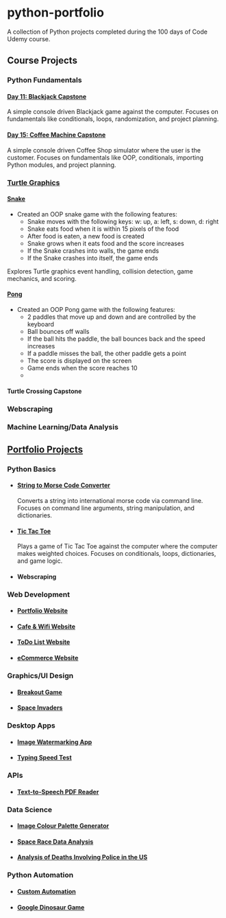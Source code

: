 # python-portfolio
A collection of Python projects completed during the 100 days of Code Udemy course.

## Course Projects
### Python Fundamentals

#### [Day 11: Blackjack Capstone](blackjack/main.py)
A simple console driven Blackjack game against the computer. Focuses on fundamentals like conditionals, loops, randomization, and project planning.

#### [Day 15: Coffee Machine Capstone](coffee)
A simple console driven Coffee Shop simulator where the user is the customer. Focuses on fundamentals like OOP, conditionals, importing Python modules, and project planning.

### [Turtle Graphics](turtle-graphics/requirements.md)

#### [Snake](turtle-graphics/snake/main.py)
- Created an OOP snake game with the following features:
   - Snake moves with the following keys:  w: up, a: left, s: down, d: right
   - Snake eats food when it is within 15 pixels of the food
   - After food is eaten, a new food is created
   - Snake grows when it eats food and the score increases
   - If the Snake crashes into walls, the game ends
   - If the Snake crashes into itself, the game ends

Explores Turtle graphics event handling, collision detection, game mechanics, and scoring.

#### [Pong](turtle-graphics/pong/main.py)
- Created an OOP Pong game with the following features:
    - 2 paddles that move up and down and are controlled by the keyboard
    - Ball bounces off walls
    - If the ball hits the paddle, the ball bounces back and the speed increases
    - If a paddle misses the ball, the other paddle gets a point
    - The score is displayed on the screen
    - Game ends when the score reaches 10
    - 
#### Turtle Crossing Capstone

### Webscraping

### Machine Learning/Data Analysis

## [Portfolio Projects](professional-portfolio)
### Python Basics
 - #### [String to Morse Code Converter](professional-portfolio/morse-code-converter.py)
   Converts a string into international morse code via command line. Focuses on command line arguments, string manipulation, and dictionaries.
 - #### [Tic Tac Toe](professional-portfolio/tic-tac-toe.py)
   Plays a game of Tic Tac Toe against the computer where the computer makes weighted choices. Focuses on conditionals, loops, dictionaries, and game logic.
 - #### Webscraping
### Web Development
 - #### [Portfolio Website]()
 - #### [Cafe & Wifi Website](professional-portfolio/cafe-website.py)
 - #### [ToDo List Website]()
 - #### [eCommerce Website]()
### Graphics/UI Design
 - #### [Breakout Game](professional-portfolio/breakout.py)
 - #### [Space Invaders]()
### Desktop Apps
 - #### [Image Watermarking App]()
 - #### [Typing Speed Test]()
### APIs
 - #### [Text-to-Speech PDF Reader]()
### Data Science
 - #### [Image Colour Palette Generator]()
 - #### [Space Race Data Analysis]()
 - #### [Analysis of Deaths Involving Police in the US]()
### Python Automation
- #### [Custom Automation]()
- #### [Google Dinosaur Game]()
